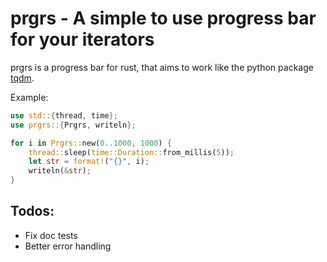 # prgrs - A simple to use progress bar for your iterators
prgrs is a progress bar for rust, that aims to work like the python package [tqdm](https://github.com/tqdm/tqdm).

Example:
```rust
use std::{thread, time};
use prgrs::{Prgrs, writeln};

for i in Prgrs::new(0..1000, 1000) {
    thread::sleep(time::Duration::from_millis(5));
    let str = format!("{}", i);
    writeln(&str);
}
```

## Todos:
 - Fix doc tests
 - Better error handling
